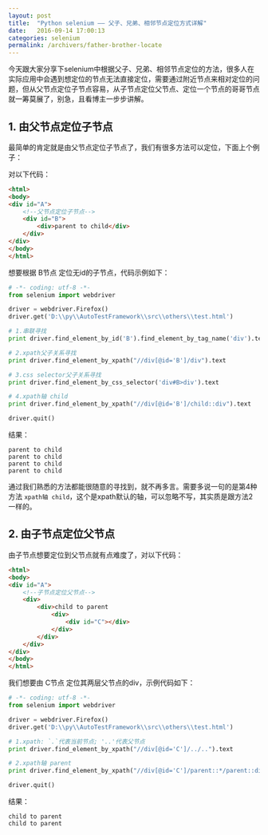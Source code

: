 ```yaml
---
layout: post
title:  "Python selenium —— 父子、兄弟、相邻节点定位方式详解"
date:   2016-09-14 17:00:13
categories: selenium
permalink: /archivers/father-brother-locate
---
```


今天跟大家分享下selenium中根据父子、兄弟、相邻节点定位的方法，很多人在实际应用中会遇到想定位的节点无法直接定位，需要通过附近节点来相对定位的问题，但从父节点定位子节点容易，从子节点定位父节点、定位一个节点的哥哥节点就一筹莫展了，别急，且看博主一步步讲解。

## **1. 由父节点定位子节点**

最简单的肯定就是由父节点定位子节点了，我们有很多方法可以定位，下面上个例子：

对以下代码：

```html
<html>
<body>
<div id="A">
    <!--父节点定位子节点-->
    <div id="B">
        <div>parent to child</div>
    </div>
</div>
</body>
</html>
```

想要根据 B节点 定位无id的子节点，代码示例如下：

```python
# -*- coding: utf-8 -*-
from selenium import webdriver

driver = webdriver.Firefox()
driver.get('D:\\py\\AutoTestFramework\\src\\others\\test.html')

# 1.串联寻找
print driver.find_element_by_id('B').find_element_by_tag_name('div').text

# 2.xpath父子关系寻找
print driver.find_element_by_xpath("//div[@id='B']/div").text

# 3.css selector父子关系寻找
print driver.find_element_by_css_selector('div#B>div').text

# 4.xpath轴 child
print driver.find_element_by_xpath("//div[@id='B']/child::div").text

driver.quit()
```

结果：

```
parent to child
parent to child
parent to child
parent to child
```

通过我们熟悉的方法都能很随意的寻找到，就不再多言。需要多说一句的是第4种方法 `xpath轴 child`，这个是xpath默认的轴，可以忽略不写，其实质是跟方法2一样的。

## **2. 由子节点定位父节点**

由子节点想要定位到父节点就有点难度了，对以下代码：

```html
<html>
<body>
<div id="A">
    <!--子节点定位父节点-->
    <div>
        <div>child to parent
            <div>
                <div id="C"></div>
            </div>
        </div>
    </div>
</div>
</body>
</html>
```

我们想要由 C节点 定位其两层父节点的div，示例代码如下：

```python
# -*- coding: utf-8 -*-
from selenium import webdriver

driver = webdriver.Firefox()
driver.get('D:\\py\\AutoTestFramework\\src\\others\\test.html')

# 1.xpath: `.`代表当前节点; '..'代表父节点
print driver.find_element_by_xpath("//div[@id='C']/../..").text

# 2.xpath轴 parent
print driver.find_element_by_xpath("//div[@id='C']/parent::*/parent::div").text

driver.quit()
```

结果：

```
child to parent
child to parent
```

